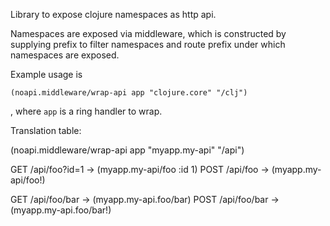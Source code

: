 Library to expose clojure namespaces as http api.

Namespaces are exposed via middleware, which is
constructed by supplying prefix to filter namespaces
and route prefix under which namespaces are
exposed.

Example usage is
```
(noapi.middleware/wrap-api app "clojure.core" "/clj")
```
, where `app` is a ring handler to wrap.

Translation table:

(noapi.middleware/wrap-api app "myapp.my-api" "/api")

GET  /api/foo?id=1 -> (myapp.my-api/foo :id 1)
POST /api/foo      -> (myapp.my-api/foo!)

GET  /api/foo/bar  -> (myapp.my-api.foo/bar)
POST /api/foo/bar  -> (myapp.my-api.foo/bar!)
